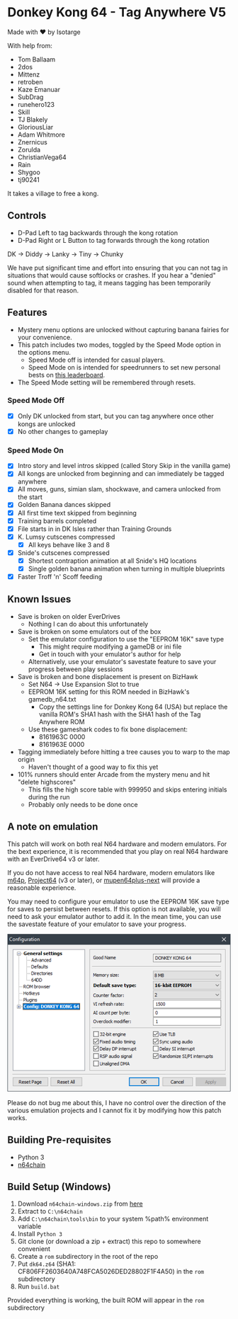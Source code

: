 # Donkey Kong 64 - Tag Anywhere V5

Made with ❤️ by Isotarge

With help from:
- Tom Ballaam
- 2dos
- Mittenz
- retroben
- Kaze Emanuar
- SubDrag
- runehero123
- Skill
- TJ Blakely
- GloriousLiar
- Adam Whitmore
- Znernicus
- Zorulda
- ChristianVega64
- Rain
- Shygoo
- tj90241

It takes a village to free a kong.

## Controls
- D-Pad Left to tag backwards through the kong rotation
- D-Pad Right or L Button to tag forwards through the kong rotation

DK -> Diddy -> Lanky -> Tiny -> Chunky

We have put significant time and effort into ensuring that you can not tag in situations that would cause softlocks or crashes. If you hear a "denied" sound when attempting to tag, it means tagging has been temporarily disabled for that reason.

## Features
- Mystery menu options are unlocked without capturing banana fairies for your convenience.
- This patch includes two modes, toggled by the Speed Mode option in the options menu.
  - Speed Mode off is intended for casual players.
  - Speed Mode on is intended for speedrunners to set new personal bests on [this leaderboard](https://www.speedrun.com/dk64ce#Tag_Anywhere).
- The Speed Mode setting will be remembered through resets.

### Speed Mode Off
- [x] Only DK unlocked from start, but you can tag anywhere once other kongs are unlocked
- [x] No other changes to gameplay

### Speed Mode On
- [x] Intro story and level intros skipped (called Story Skip in the vanilla game)
- [x] All kongs are unlocked from beginning and can immediately be tagged anywhere
- [x] All moves, guns, simian slam, shockwave, and camera unlocked from the start
- [x] Golden Banana dances skipped
- [x] All first time text skipped from beginning
- [x] Training barrels completed
- [x] File starts in in DK Isles rather than Training Grounds
- [x] K. Lumsy cutscenes compressed
  - [x] All keys behave like 3 and 8
- [x] Snide's cutscenes compressed
  - [x] Shortest contraption animation at all Snide's HQ locations
  - [x] Single golden banana animation when turning in multiple blueprints
- [x] Faster Troff 'n' Scoff feeding

## Known Issues
- Save is broken on older EverDrives
  - Nothing I can do about this unfortunately
- Save is broken on some emulators out of the box
  - Set the emulator configuration to use the "EEPROM 16K" save type
    - This might require modifying a gameDB or ini file
    - Get in touch with your emulator's author for help
  - Alternatively, use your emulator's savestate feature to save your progress between play sessions
- Save is broken and bone displacement is present on BizHawk
  - Set N64 -> Use Expansion Slot to true
  - EEPROM 16K setting for this ROM needed in BizHawk's gamedb_n64.txt
    - Copy the settings line for Donkey Kong 64 (USA) but replace the vanilla ROM's SHA1 hash with the SHA1 hash of the Tag Anywhere ROM
  - Use these gameshark codes to fix bone displacement:
    - 8161963C 0000
    - 8161963E 0000
- Tagging immediately before hitting a tree causes you to warp to the map origin
  - Haven't thought of a good way to fix this yet
- 101% runners should enter Arcade from the mystery menu and hit "delete highscores"
  - This fills the high score table with 999950 and skips entering initials during the run
  - Probably only needs to be done once

## A note on emulation
This patch will work on both real N64 hardware and modern emulators. For the bext experience, it is recommended that you play on real N64 hardware with an EverDrive64 v3 or later.

If you do not have access to real N64 hardware, modern emulators like [m64p](https://github.com/loganmc10/m64p), [Project64](https://www.pj64-emu.com/) (v3 or later), or [mupen64plus-next](https://github.com/libretro/mupen64plus-libretro-nx) will provide a reasonable experience.

You may need to configure your emulator to use the EEPROM 16K save type for saves to persist between resets. If this option is not available, you will need to ask your emulator author to add it. In the mean time, you can use the savestate feature of your emulator to save your progress.

![Project64 EEPROM Configuration](build/pj64-eeprom-config.png)

Please do not bug me about this, I have no control over the direction of the various emulation projects and I cannot fix it by modifying how this patch works.

## Building Pre-requisites
- Python 3
- [n64chain](https://github.com/tj90241/n64chain/releases/tag/9.1.0)

## Build Setup (Windows)
1. Download ```n64chain-windows.zip``` from [here](https://github.com/tj90241/n64chain/releases/tag/9.1.0)
2. Extract to ```C:\n64chain```
3. Add ```C:\n64chain\tools\bin``` to your system %path% environment variable
4. Install ```Python 3```
5. Git clone (or download a zip + extract) this repo to somewhere convenient
6. Create a ```rom``` subdirectory in the root of the repo
7. Put ```dk64.z64``` (SHA1: CF806FF2603640A748FCA5026DED28802F1F4A50) in the ```rom``` subdirectory
8. Run ```build.bat```

Provided everything is working, the built ROM will appear in the ```rom``` subdirectory